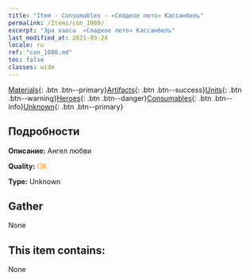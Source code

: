 ```yaml
---
title: "Item - Consumables - «Сладкое лето» Кассанбель"
permalink: /Items/con_1080/
excerpt: "Эра хаоса  «Сладкое лето» Кассанбель"
last_modified_at: 2021-03-24
locale: ru
ref: "con_1080.md"
toc: false
classes: wide
---
```

 [Materials](/ru/Items/){: .btn .btn--primary}[Artifacts](/ru/Items/Artifacts/){: .btn .btn--success}[Units](/ru/Items/Units/){: .btn .btn--warning}[Heroes](/ru/Items/Heroes/){: .btn .btn--danger}[Consumables](/ru/Items/Consumables/){: .btn .btn--info}[Unknown](/ru/Items/Unknown/){: .btn .btn--primary}

## Подробности
 **Описание:** Ангел любви

 **Quality:** <span style="color: #FF8C00">OK</span>

 **Type:** Unknown

## Gather

  None

## This item contains:

  None

